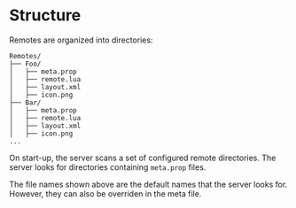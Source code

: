 
# Structure

Remotes are organized into directories:

	Remotes/
	├── Foo/
	│   ├── meta.prop
	│   ├── remote.lua
	│   ├── layout.xml
	│   ├── icon.png
	├── Bar/
	│   ├── meta.prop
	│   ├── remote.lua
	│   ├── layout.xml
	│   ├── icon.png
	...

On start-up, the server scans a set of configured remote directories. The server looks for directories containing ``meta.prop`` files.

The file names shown above are the default names that the server looks for. However, they can also be overriden in the meta file.

